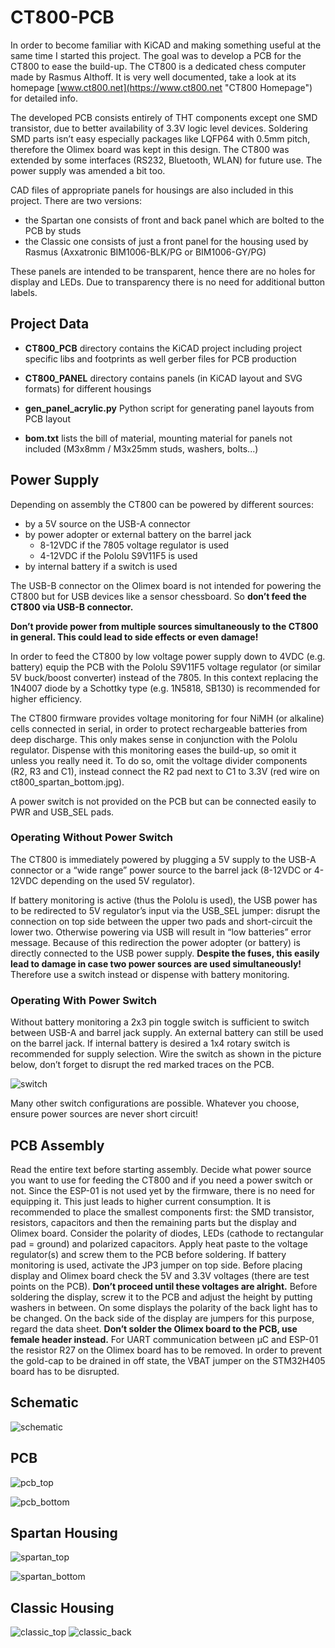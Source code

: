 # CT800-PCB

In order to become familiar with KiCAD and making something useful at the same time I started this project. The goal was to develop a PCB for the CT800 to ease the build-up. The CT800 is a dedicated chess computer made by Rasmus Althoff. It is very well documented, take a look at its homepage [www.ct800.net](https://www.ct800.net "CT800 Homepage") for detailed info. 

The developed PCB consists entirely of THT components except one SMD transistor, due to better availability of 3.3V logic level devices. Soldering SMD parts isn’t easy especially packages like LQFP64 with 0.5mm pitch, therefore the Olimex board was kept in this design. The CT800 was extended by some interfaces (RS232, Bluetooth, WLAN) for future use. The power supply was amended a bit too.

CAD files of appropriate panels for housings are also included in this project. There are two versions:

* the Spartan one consists of front and back panel which are bolted to the PCB by studs
* the Classic one consists of just a front panel for the housing used by Rasmus (Axxatronic BIM1006-BLK/PG or BIM1006-GY/PG)

These panels are intended to be transparent, hence there are no holes for display and LEDs. Due to transparency there is no need for additional button labels.

## Project Data

* __CT800_PCB__ directory contains the KiCAD project including project specific libs and footprints as well gerber files for PCB production

* __CT800_PANEL__ directory contains panels (in KiCAD layout and SVG formats) for different housings

* __gen_panel_acrylic.py__ Python script for generating panel layouts from PCB layout

* __bom.txt__ lists the bill of material, mounting material for panels not included (M3x8mm / M3x25mm studs, washers, bolts...)

## Power Supply

Depending on assembly the CT800 can be powered by different sources: 

* by a 5V source on the USB-A connector 
* by power adopter or external battery on the barrel jack
	* 8-12VDC if the 7805 voltage regulator is used 
	* 4-12VDC if the Pololu S9V11F5 is used
* by internal battery if a switch is used


The USB-B connector on the Olimex board is not intended for powering the CT800 but for USB devices like a sensor chessboard. So __don’t feed the CT800 via USB-B connector.__

__Don’t provide power from multiple sources simultaneously to the CT800 in general. This could lead to side effects or even damage!__

In order to feed the CT800 by low voltage power supply down to 4VDC  (e.g. battery) equip the PCB with the Pololu S9V11F5 voltage regulator (or similar 5V buck/boost converter) instead of the 7805. In this context replacing the 1N4007 diode by a Schottky type (e.g. 1N5818, SB130) is recommended for higher efficiency.

The CT800 firmware provides voltage monitoring for four NiMH (or alkaline) cells connected in serial, in order to protect rechargeable batteries from deep discharge. This only makes sense in conjunction with the Pololu regulator. Dispense with this monitoring eases the build-up, so omit it unless you really need it. To do so, omit the voltage divider components (R2, R3 and C1), instead connect the R2 pad next to C1 to 3.3V (red wire on ct800_spartan_bottom.jpg).

A power switch is not provided on the PCB but can be connected easily to PWR and USB_SEL pads.

### Operating Without Power Switch

The CT800 is immediately powered by plugging a 5V supply to the USB-A connector or a “wide range” power source to the barrel jack (8-12VDC or 4-12VDC depending on the used 5V regulator).

If battery monitoring is active (thus the Pololu is used), the USB power has to be redirected to 5V regulator’s input via the USB_SEL jumper: disrupt the connection on top side between the upper two pads and short-circuit the lower two. Otherwise powering via USB will result in “low batteries” error message. Because of this redirection the power adopter (or battery) is directly connected to the USB power supply. __Despite the fuses, this easily lead to damage in case two power sources are used simultaneously!__ Therefore use a switch instead or dispense with battery monitoring.

### Operating With Power Switch

Without battery monitoring a 2x3 pin toggle switch is sufficient to switch between USB-A and barrel jack supply. An external battery can still be used on the barrel jack. If internal battery is desired a 1x4 rotary switch is recommended for supply selection. Wire the switch as shown in the picture below, don’t forget to disrupt the red marked traces on the PCB.

![switch](https://github.com/d3rvita/ct800-pcb/blob/master/pics/ct800_switch.jpg)

Many other switch configurations are possible. Whatever you choose, ensure power sources are never short circuit!

## PCB Assembly

Read the entire text before starting assembly. Decide what power source you want to use for feeding the CT800 and if you need a power switch or not. Since the ESP-01 is not used yet by the firmware, there is no need for equipping it. This just leads to higher current consumption. It is recommended to place the smallest components first: the SMD transistor, resistors, capacitors and then the remaining parts but the display and Olimex board. Consider the polarity of diodes, LEDs (cathode to rectangular pad = ground) and polarized capacitors. Apply heat paste to the voltage regulator(s) and screw them to the PCB before soldering. If battery monitoring is used, activate the JP3 jumper on top side. Before placing display and Olimex board check the 5V and 3.3V voltages (there are test points on the PCB). __Don’t proceed until these voltages are alright.__ Before soldering the display, screw it to the PCB and adjust the height by putting washers in between. On some displays the polarity of the back light has to be changed. On the back side of the display are jumpers for this purpose, regard the data sheet. __Don’t solder the Olimex board to the PCB, use female header instead.__ For UART communication between µC and ESP-01 the resistor R27 on the Olimex board has to be removed. In order to prevent the gold-cap to be drained in off state, the VBAT jumper on the STM32H405 board has to be disrupted. 

## Schematic

![schematic](https://github.com/d3rvita/ct800-pcb/blob/master/pics/ct800_schematic.png)

## PCB

![pcb_top](https://github.com/d3rvita/ct800-pcb/blob/master/pics/ct800_rev2_top.jpg)

![pcb_bottom](https://github.com/d3rvita/ct800-pcb/blob/master/pics/ct800_rev2_bottom.jpg)

## Spartan Housing

![spartan_top](https://github.com/d3rvita/ct800-pcb/blob/master/pics/ct800_spartan_top.jpg)

![spartan_bottom](https://github.com/d3rvita/ct800-pcb/blob/master/pics/ct800_spartan_bottom.jpg)

## Classic Housing

![classic_top](https://github.com/d3rvita/ct800-pcb/blob/master/pics/ct800_classic_top.jpg)
![classic_back](https://github.com/d3rvita/ct800-pcb/blob/master/pics/ct800_classic_back.jpg)

